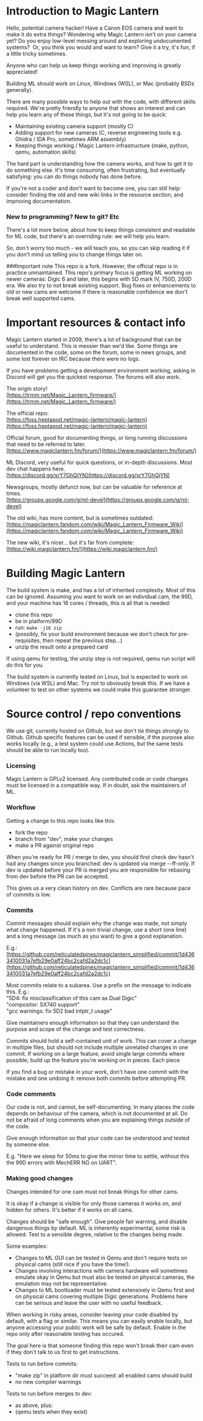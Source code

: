 Introduction to Magic Lantern
=============================

Hello, potential camera hacker!  Have a Canon EOS camera and want to make it do extra things?  Wondering why Magic Lantern isn't on your camera yet?  Do you enjoy low-level messing around and exploring undocumented systems?  Or, you think you would and want to learn?  Give it a try, it's fun, if a little tricky sometimes.

Anyone who can help us keep things working and improving is greatly appreciated!

Building ML should work on Linux, Windows (WSL), or Mac (probably BSDs generally).

There are many possible ways to help out with the code, with different skills required.  We're pretty friendly to anyone that shows an interest and can help you learn any of these things, but it's not going to be quick:

  - Maintaining existing camera support (mostly C)
  - Adding support for new cameras (C, reverse engineering tools e.g. Ghidra / IDA Pro, sometimes ARM assembly)
  - Keeping things working / Magic Lantern infrastructure (make, python, qemu, automation skills)

The hard part is understanding how the camera works, and how to get it to do something else.  It's time consuming, often frustrating, but eventually satisfying: you can do things nobody has done before.

If you're not a coder and don't want to become one, you can still help: consider finding the old and new wiki links in the resource section, and improving documentation.

### New to programming?  New to git?  Etc
There's a lot more below, about how to keep things consistent and readable for ML code, but there's an overriding rule: we will help you learn.

So, don't worry too much - we will teach you, so you can skip reading it if you don't mind us telling you to change things later on.

###Important note
This repo is a fork.  However, the official repo is in practice unmaintained.  This repo's primary focus is getting ML working on newer cameras: Digic 6 and later, this begins with 5D mark IV, 750D, 200D era.  We also try to not break existing support.  Bug fixes or enhancements to old or new cams are welcome if there is reasonable confidence we don't break well supported cams.

# Important resources & contact info
Magic Lantern started in 2009, there's a lot of background that can be useful to understand.  This is messier than we'd like.  Some things are documented in the code, some on the forum, some in news groups, and some lost forever on IRC because there were no logs.

If you have problems getting a development environment working, asking in Discord will get you the quickest response.  The forums will also work.

The origin story!  
[https://trmm.net/Magic_Lantern_firmware/](https://trmm.net/Magic_Lantern_firmware/)

The official repo:  
[https://foss.heptapod.net/magic-lantern/magic-lantern](https://foss.heptapod.net/magic-lantern/magic-lantern)

Official forum, good for documenting things, or long running discussions that need to be referred to later.  
[https://www.magiclantern.fm/forum/](https://www.magiclantern.fm/forum/)

ML Discord, very useful for quick questions, or in-depth discussions.  Most dev chat happens here.  
[https://discord.gg/srY7GhQjYN](https://discord.gg/srY7GhQjYN)

Newsgroups, mostly defunct now, but can be valuable for reference at times.  
[https://groups.google.com/g/ml-devel](https://groups.google.com/g/ml-devel)

The old wiki, has more content, but is sometimes outdated:  
[https://magiclantern.fandom.com/wiki/Magic_Lantern_Firmware_Wiki](https://magiclantern.fandom.com/wiki/Magic_Lantern_Firmware_Wiki)

The new wiki, it's nicer...  but it's far from complete:  
[https://wiki.magiclantern.fm/](https://wiki.magiclantern.fm/)

# Building Magic Lantern
The build system is make, and has a lot of inherited complexity.  Most of this can be ignored.  Assuming you want to work on an individual cam, the 99D, and your machine has 16 cores / threads, this is all that is needed:

  - clone this repo
  - be in platform/99D
  - run: `make -j16 zip`
  - (possibly, fix your build environment because we don't check for pre-requisites, then repeat the previous step...)
  - unzip the result onto a prepared card

If using qemu for testing, the unzip step is not required, qemu run script will do this for you.

The build system is currently tested on Linux, but is expected to work on Windows (via WSL) and Mac. Try not to obviously break this.  If we have a volunteer to test on other systems we could make this guarantee stronger.

# Source control / repo conventions
We use git, currently hosted on Github, but we don't tie things strongly to Github.  Github specific features can be used if sensible, if the purpose also works locally (e.g., a test system could use Actions, but the same tests should be able to run locally too).

### Licensing
Magic Lantern is GPLv2 licensed.  Any contributed code or code changes must be licensed in a compatible way.  If in doubt, ask the maintainers of ML.

### Workflow
Getting a change to this repo looks like this:

  - fork the repo
  - branch from "dev", make your changes
  - make a PR against original repo

When you're ready for PR / merge to dev, you should first check dev hasn't had any changes since you branched: dev is updated via merge --ff-only.  If dev is updated before your PR is merged you are responsible for rebasing from dev before the PR can be accepted.

This gives us a very clean history on dev.  Conflicts are rare because pace of commits is low.

### Commits
Commit messages should explain why the change was made, not simply what change happened.  If it's a non trivial change, use a short (one line) and a long message (as much as you want) to give a good explanation.

E.g.:  
[https://github.com/reticulatedpines/magiclantern_simplified/commit/1d4363410031a7efb29e0aff24bc2cafd2a2dc1c](https://github.com/reticulatedpines/magiclantern_simplified/commit/1d4363410031a7efb29e0aff24bc2cafd2a2dc1c)

Most commits relate to a subarea.  Use a prefix on the message to indicate this.  E.g.:  
"5D4: fix misclassification of this cam as Dual Digic"  
"compositor: SX740 support"  
"gcc warnings: fix 5D2 bad intptr_t usage"

Give maintainers enough information so that they can understand the purpose and scope of the change and test correctness.

Commits should hold a self-contained unit of work.  This can cover a change in multiple files, but should not include multiple unrelated changes in one commit.  If working on a large feature, avoid single large commits where possible; build up the feature you're working on in pieces.  Each piece 

If you find a bug or mistake in your work, don't have one commit with the mistake and one undoing it: remove both commits before attempting PR.

### Code comments
Our code is not, and cannot, be self-documenting.  In many places the code depends on behaviour of the camera, which is not documented at all.  Do not be afraid of long comments when you are explaining things outside of the code.

Give enough information so that your code can be understood and tested by someone else.

E.g. "Here we sleep for 50ms to give the mirror time to settle, without this the 99D errors with MechERR NG on UART".

### Making good changes
Changes intended for one cam must not break things for other cams.

It is okay if a change is visible for only those cameras it works on, and hidden for others.  It's better if it works on all cams.

Changes should be "safe enough".  Give people fair warning, and disable dangerous things by default. ML is inherently experimental, some risk is allowed.  Test to a sensible degree, relative to the changes being made.

Some examples:

  - Changes to ML GUI can be tested in Qemu and don't require tests on physical cams (still nice if you have the time!).
  - Changes involving interactions with camera hardware will sometimes emulate okay in Qemu but must also be tested on physical cameras, the emulation may not be representative.
  - Changes to ML bootloader must be tested extensively in Qemu first and on physical cams covering multiple Digic generations.  Problems here can be serious and leave the user with no useful feedback.

When working in risky areas, consider leaving your code disabled by default, with a flag or similar.  This means you can easily enable locally, but anyone accessing your public work will be safe by default.  Enable in the repo only after reasonable testing has occured.

The goal here is that someone finding this repo won't break their cam even if they don't talk to us first to get instructions.

Tests to run before commits:

  - "make zip" in platform dir must succeed: all enabled cams should build
  - no new compiler warnings

Tests to run before merges to dev:

  - as above, plus:
  - (qemu tests when they exist)